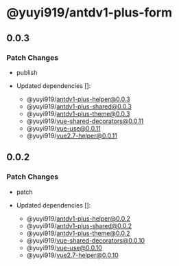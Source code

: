 # @yuyi919/antdv1-plus-form

## 0.0.3

### Patch Changes

- publish

- Updated dependencies []:
  - @yuyi919/antdv1-plus-helper@0.0.3
  - @yuyi919/antdv1-plus-shared@0.0.3
  - @yuyi919/antdv1-plus-theme@0.0.3
  - @yuyi919/vue-shared-decorators@0.0.11
  - @yuyi919/vue-use@0.0.11
  - @yuyi919/vue2.7-helper@0.0.11

## 0.0.2

### Patch Changes

- patch

- Updated dependencies []:
  - @yuyi919/antdv1-plus-helper@0.0.2
  - @yuyi919/antdv1-plus-shared@0.0.2
  - @yuyi919/antdv1-plus-theme@0.0.2
  - @yuyi919/vue-shared-decorators@0.0.10
  - @yuyi919/vue-use@0.0.10
  - @yuyi919/vue2.7-helper@0.0.10
